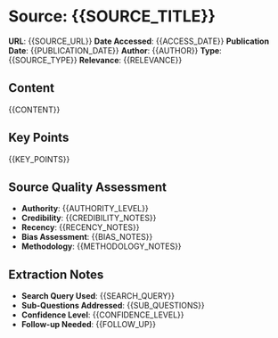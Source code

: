 # Source: {{SOURCE_TITLE}}

**URL**: {{SOURCE_URL}}
**Date Accessed**: {{ACCESS_DATE}}
**Publication Date**: {{PUBLICATION_DATE}}
**Author**: {{AUTHOR}}
**Type**: {{SOURCE_TYPE}}
**Relevance**: {{RELEVANCE}}

## Content

{{CONTENT}}

## Key Points
{{KEY_POINTS}}

## Source Quality Assessment
- **Authority**: {{AUTHORITY_LEVEL}}
- **Credibility**: {{CREDIBILITY_NOTES}}
- **Recency**: {{RECENCY_NOTES}}
- **Bias Assessment**: {{BIAS_NOTES}}
- **Methodology**: {{METHODOLOGY_NOTES}}

## Extraction Notes
- **Search Query Used**: {{SEARCH_QUERY}}
- **Sub-Questions Addressed**: {{SUB_QUESTIONS}}
- **Confidence Level**: {{CONFIDENCE_LEVEL}}
- **Follow-up Needed**: {{FOLLOW_UP}}